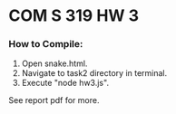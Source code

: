 # COM S 319 HW 3

### How to Compile:
1. Open snake.html.
2. Navigate to task2 directory in terminal.
3. Execute "node hw3.js".

See report pdf for more.

